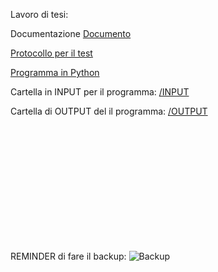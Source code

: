 Lavoro di tesi:

Documentazione
[Documento](TEST.MD)

[Protocollo per il test](PROTOCOLLO.MD)

[Programma in Python](prova.py)

Cartella in INPUT per il programma:
[/INPUT](/INPUT)


Cartella di OUTPUT del il programma:
[/OUTPUT](/OUTPUT)

<br><br><br><br><br><br><br><br><br><br><br>

REMINDER di fare il backup:
![Backup](img/backup.jpg)
